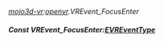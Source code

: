 _[mojo3d-vr](../../modules/mojo3d-vr/mojo3d-vr-module.md):[openvr](openvr:).VREvent\_FocusEnter_
##### Const VREvent\_FocusEnter:[EVREventType](../../modules/mojo3d-vr/openvr-evreventtype.md)
